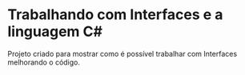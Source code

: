 # Trabalhando com Interfaces e a linguagem C#

Projeto criado para mostrar como é possível trabalhar com Interfaces melhorando o código.

